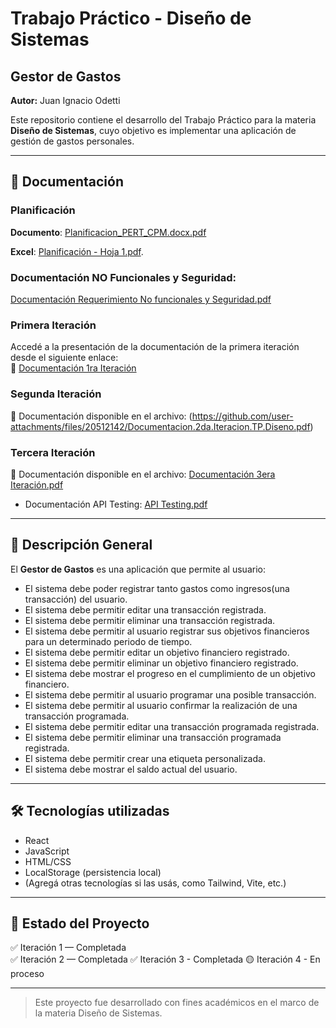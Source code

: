 # Trabajo Práctico - Diseño de Sistemas  
## Gestor de Gastos

**Autor:** Juan Ignacio Odetti

Este repositorio contiene el desarrollo del Trabajo Práctico para la materia **Diseño de Sistemas**, cuyo objetivo es implementar una aplicación de gestión de gastos personales.

---


## 📄 Documentación

 ### Planificación
**Documento**: [Planificacion_PERT_CPM.docx.pdf](https://github.com/user-attachments/files/22483336/Planificacion_PERT_CPM.docx.pdf)

**Excel**: [Planificación - Hoja 1.pdf](https://github.com/user-attachments/files/22483273/Planificacion.-.Hoja.1.pdf).

### Documentación NO Funcionales y Seguridad:
[Documentación Requerimiento No funcionales y Seguridad.pdf](https://github.com/user-attachments/files/22486157/Documentacion.Requerimiento.No.funcionales.y.Seguridad.pdf)


### Primera Iteración  
Accedé a la presentación de la documentación de la primera iteración desde el siguiente enlace:  
🔗 [Documentación 1ra Iteración](https://docs.google.com/document/d/1PvOxB9db7NhXw5bTLcpajbPDTn827sDfSTMWfMq_wX0/edit?usp=sharing)

### Segunda Iteración  
📄 Documentación disponible en el archivo: 
(https://github.com/user-attachments/files/20512142/Documentacion.2da.Iteracion.TP.Diseno.pdf)

### Tercera Iteración
📄 Documentación disponible en el archivo:
[Documentación 3era Iteración.pdf](https://github.com/user-attachments/files/20981120/Documentacion.3era.Iteracion.pdf)
- Documentación API Testing: [API Testing.pdf](https://github.com/user-attachments/files/20989486/API.Testing.pdf)

---

## 📌 Descripción General

El **Gestor de Gastos** es una aplicación que permite al usuario:

- El sistema debe poder registrar tanto gastos como ingresos(una transacción) del usuario.
- El sistema debe permitir editar una transacción registrada.
- El sistema debe permitir eliminar una transacción registrada.
- El sistema debe permitir al usuario registrar sus objetivos financieros para un determinado periodo de tiempo.
- El sistema debe permitir editar un objetivo financiero registrado.
- El sistema debe permitir eliminar un  objetivo financiero registrado.
- El sistema debe mostrar el progreso en el cumplimiento de un objetivo financiero.
- El sistema debe permitir al usuario programar una posible transacción.
- El sistema debe permitir al usuario confirmar la realización de una transacción programada.
- El sistema debe permitir editar una transacción programada registrada.
- El sistema debe permitir eliminar una transacción programada registrada.
- El sistema debe permitir crear una etiqueta personalizada.
- El sistema debe mostrar el saldo actual del usuario.

---

## 🛠️ Tecnologías utilizadas

- React
- JavaScript
- HTML/CSS
- LocalStorage (persistencia local)
- (Agregá otras tecnologías si las usás, como Tailwind, Vite, etc.)

---

## 🚧 Estado del Proyecto

✅ Iteración 1 — Completada  
✅ Iteración 2 — Completada
✅ Iteración 3 - Completada
🟡 Iteración 4 - En proceso

---

> Este proyecto fue desarrollado con fines académicos en el marco de la materia Diseño de Sistemas.
